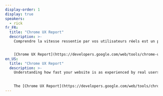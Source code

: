 ```yaml
---
display-order: 1
display: true
speakers:
  - rick
fr_FR:
  title: "Chrome UX Report"
  description: >-
    Comprendre la vitesse ressentie par vos utilisateurs réels est un premier pas qu'il vous est absolument nécessaire de faire si vous souhaitez optimiser la performance de votre site web. Mais il y a un problème : jusqu'à très récemment, il était impossible de comparer les performances réelles de votre site avec celles de vos compétiteurs. Pourtant, il est crucial de disposer de ces données pour définir votre avantage compétitif.


    [Chrome UX Report](https://developers.google.com/web/tools/chrome-user-experience-report/ "Chrome User Experience Report") est un jeu de données unique en son genre, qui rend possible ce genre de comparaisons. Explorons ensemble son fonctionnement et comment vous pouvez l'utiliser pour mieux comprendre l'expérience utilisateur sur le web.
en_US:
  title: "Chrome UX Report"
  description: >-
    Understanding how fast your website is as experienced by real users is a critical first step to begin to optimize performance. But there has been a blind spot in our performance toolbox. Until recently, there hasn't been a way to compare your website's real user performance against your competitors. Having this data is critical to benchmarking your competitive edge.
    
    
    The [Chrome UX Report](https://developers.google.com/web/tools/chrome-user-experience-report/ "Chrome User Experience Report") is a one-of-a-kind dataset that makes these kinds of insights available, so that you can put your performance into perspective. In this talk we will explore how it works and how you can leverage it to better understand the user experience on the web.
---
```

